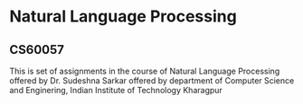 # Natural Language Processing 
## CS60057
This is set of assignments in the course of Natural Language Processing offered by Dr. Sudeshna Sarkar offered by department of Computer Science and Enginering, Indian Institute of Technology Kharagpur
